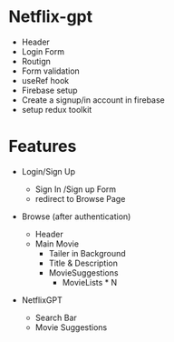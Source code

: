 # Netflix-gpt
- Header
- Login Form
- Routign
- Form validation
- useRef hook
- Firebase setup
- Create a signup/in account in firebase  
- setup redux toolkit

# Features
- Login/Sign Up
    - Sign In /Sign up Form
    - redirect to Browse Page

- Browse (after authentication)

    - Header
    - Main Movie
        - Tailer in Background
        - Title & Description
        - MovieSuggestions
            - MovieLists * N 
- NetflixGPT
    - Search Bar
    - Movie Suggestions 
